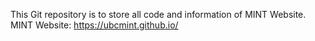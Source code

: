 This Git repository is to store all code and information of MINT Website.
MINT Website: https://ubcmint.github.io/
